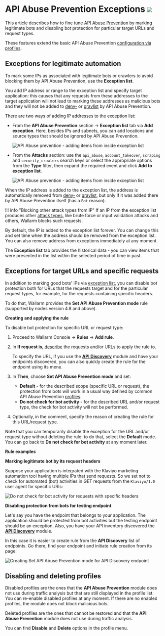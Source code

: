 # API Abuse Prevention Exceptions <a href="../../about-wallarm/subscription-plans/#waap-and-advanced-api-security"><img src="../../images/api-security-tag.svg" style="border: none;"></a>

This article describes how to fine tune [API Abuse Prevention](../about-wallarm/api-abuse-prevention.md) by marking legitimate bots and disabling bot protection for particular target URLs and request types.

These features extend the basic API Abuse Prevention [configuration via profiles](api-abuse-prevention.md#creating-profiles).

## Exceptions for legitimate automation

To mark some IPs as associated with legitimate bots or crawlers to avoid blocking them by API Abuse Prevention, use the **Exception list**.

You add IP address or range to the exception list and specify target application: this causes that any requests from these addresses to the target application will not lead to marking these addresses as malicious bots and they will not be added to [deny-](../user-guides/ip-lists/overview.md) or [graylist](../user-guides/ip-lists/overview.md) by API Abuse Prevention.

There are two ways of adding IP addresses to the exception list:

* From the **API Abuse Prevention** section → **Exception list** tab via **Add exception**. Here, besides IPs and subnets, you can add locations and source types that should be ignored by API Abuse Prevention.

    ![API Abuse prevention - adding items from inside exception list](../images/about-wallarm-waf/abi-abuse-prevention/exception-list-add-from-inside.png)

* From the **Attacks** section: use the `api_abuse`, `account_takeover`, `scraping` and `security_crawlers` search keys or select the appropriate options from the **Type** filter, then expand the required event and click **Add to exception list**.

    ![API Abuse prevention - adding items from inside exception list](../images/about-wallarm-waf/abi-abuse-prevention/exception-list-add-from-event.png)

When the IP address is added to the exception list, the address is automatically removed from [deny-](../user-guides/ip-lists/overview.md) or [graylist](../user-guides/ip-lists/overview.md), but only if it was added there by API Abuse Prevention itself (has a `Bot` reason).

!!! info "Blocking other attack types from IP"
    If an IP from the exception list produces other [attack types](../attacks-vulns-list.md), like brute force or input validation attacks and others, Wallarm blocks such requests.

By default, the IP is added to the exception list forever. You can change this and set time when the address should be removed from the exception list. You can also remove address from exceptions immediately at any moment.

The **Exception list** tab provides the historical data - you can view items that were presented in the list within the selected period of time in past.

## Exceptions for target URLs and specific requests

In addition to marking good bots' IPs via [exception list](#exceptions-for-legitimate-automation), you can disable bot protection both for URLs that the requests target and for the particular request types, for example, for the requests containing specific headers.

To do that, Wallarm provides the **Set API Abuse Prevention mode** rule (supported by nodes version 4.8 and above).

**Creating and applying the rule**

To disable bot protection for specific URL or request type:

1. Proceed to Wallarm Console → **Rules** → **Add rule**.
1. In **If request is**, [describe](../user-guides/rules/rules.md#uri-constructor) the requests and/or URLs to apply the rule to.

    To specify the URL, if you use the [**API Discovery**](../api-discovery/overview.md) module and have your endpoints discovered, you can also quickly create the rule for the endpoint using its menu.

1. In **Then**, choose **Set API Abuse Prevention mode** and set:

    * **Default** - for the described scope (specific URL or request), the protection from bots will work in a usual way defined by common API Abuse Prevention [profiles](api-abuse-prevention.md#creating-profiles).
    * **Do not check for bot activity** - for the described URL and/or request type, the check for bot activity will not be performed.

1. Optionally, in the comment, specify the reason of creating the rule for this URL/request type.

Note that you can temporarily disable the exception for the URL and/or request type without deleting the rule: to do that, select the **Default** mode. You can go back to **Do not check for bot activity** at any moment later.

**Rule examples**

**Marking legitimate bot by its request headers**

Suppose your application is integrated with the Klaviyo marketing automation tool having multiple IPs that send requests. So we set not to check for automated (bot) activities in GET requests from the `Klaviyo/1.0` user agent for specific URIs:

![Do not check for bot activity for requests with specific headers](../images/user-guides/rules/api-abuse-url-request.png)

**Disabling protection from bots for testing endpoint**

Let's say you have the endpoint that belongs to your application. The application should be protected from bot activities but the testing endpoint should be an exception. Also, you have your API inventory discovered the [**API Discovery**](../api-discovery/overview.md) module. 

In this case it is easier to create rule from the **API Discovery** list of endpoints. Go there, find your endpoint and initiate rule creation from its page:

![Creating Set API Abuse Prevention mode for API Discovery endpoint](../images/user-guides/rules/api-abuse-url.png)

## Disabling and deleting profiles

Disabled profiles are the ones that the **API Abuse Prevention** module does not use during traffic analysis but that are still displayed in the profile list. You can re-enable disabled profiles at any moment. If there are no enabled profiles, the module does not block malicious bots.

Deleted profiles are the ones that cannot be restored and that the **API Abuse Prevention** module does not use during traffic analysis.

You can find **Disable** and **Delete** options in the profile menu.
